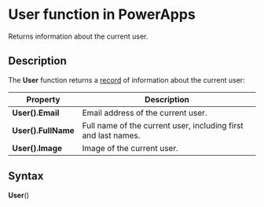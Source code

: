 <properties
	pageTitle="User function | Microsoft PowerApps"
	description="Reference information, including syntax, for the User function in PowerApps"
	services=""
	suite="powerapps"
	documentationCenter="na"
	authors="gregli-msft"
	manager="dwrede"
	editor=""
	tags=""/>

<tags
   ms.service="powerapps"
   ms.devlang="na"
   ms.topic="article"
   ms.tgt_pltfrm="na"
   ms.workload="na"
   ms.date="11/07/2015"
   ms.author="gregli"/>

# User function in PowerApps #

Returns information about the current user.

## Description ##

The **User** function returns a [record](working-with-tables.md#records) of information about the current user:

| Property | Description |
|----------|-------------|
| **User().Email** | Email address of the current user. |
| **User().FullName** | Full name of the current user, including first and last names. |
| **User().Image** | Image of the current user. |

## Syntax ##

**User**()

